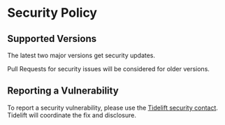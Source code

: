 # Security Policy

## Supported Versions

The latest two major versions get security updates.

Pull Requests for security issues will be considered for older versions.

## Reporting a Vulnerability

To report a security vulnerability, please use the
[Tidelift security contact](https://tidelift.com/security).
Tidelift will coordinate the fix and disclosure.
